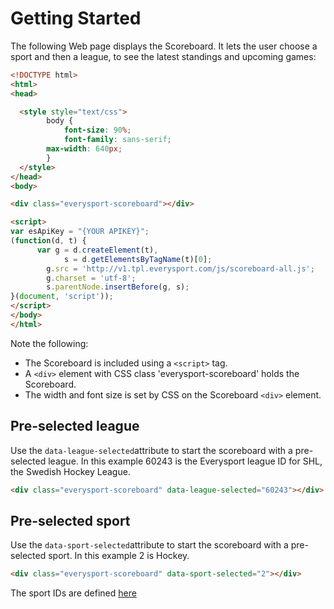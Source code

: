 # Getting Started
The following Web page displays the Scoreboard. It lets the user choose a sport and then a league, to see the latest standings and upcoming games:

```html
<!DOCTYPE html>
<html>
<head>  

  <style style="text/css">
    	body {
    		font-size: 90%;
    		font-family: sans-serif;
        max-width: 640px;
  		}
  </style>
</head>
<body>

<div class="everysport-scoreboard"></div>

<script>
var esApiKey = "{YOUR APIKEY}";
(function(d, t) {
  	  var g = d.createElement(t),
    	    s = d.getElementsByTagName(t)[0];
    	g.src = 'http://v1.tpl.everysport.com/js/scoreboard-all.js';
    	g.charset = 'utf-8';
    	s.parentNode.insertBefore(g, s);
}(document, 'script'));
</script>
</body>
</html>
```

Note the following: 
* The Scoreboard is included using a `<script>` tag.
* A `<div>` element with CSS class 'everysport-scoreboard' holds the Scoreboard. 
* The width and font size is set by CSS on the Scoreboard `<div>` element.   



## Pre-selected league

Use the ```data-league-selected```attribute to start the scoreboard with a pre-selected league. In this example 60243 is the Everysport league ID for SHL, the Swedish Hockey League.  

```html
<div class="everysport-scoreboard" data-league-selected="60243"></div>
```

## Pre-selected sport

Use the ```data-sport-selected```attribute to start the scoreboard with a pre-selected sport. In this example 2 is Hockey.  

```html
<div class="everysport-scoreboard" data-sport-selected="2"></div>
```
The sport IDs are defined [here]("https://github.com/menmo/everysport-api-documentation/blob/master/endpoints/GET_sports.md")









